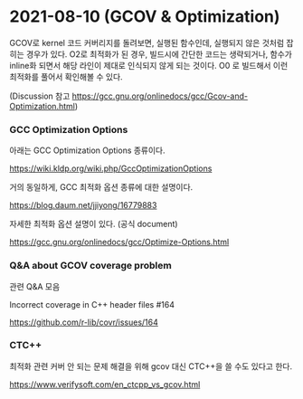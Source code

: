 # 2021-08-10 (GCOV & Optimization)

GCOV로 kernel 코드 커버리지를 돌려보면, 실행된 함수인데, 실행되지 않은 것처럼 잡히는 경우가 있다. O2로 최적화가 된 경우, 빌드시에 간단한 코드는 생략되거나, 함수가 inline화 되면서 해당 라인이 제대로 인식되지 않게 되는 것이다. O0 로 빌드해서 이런 최적화를 풀어서 확인해볼 수 있다.

(Discussion 참고 https://gcc.gnu.org/onlinedocs/gcc/Gcov-and-Optimization.html)



### GCC Optimization Options

아래는 GCC Optimization Options 종류이다.

https://wiki.kldp.org/wiki.php/GccOptimizationOptions

거의 동일하게, GCC 최적화 옵션 종류에 대한 설명이다.

https://blog.daum.net/jjiyong/16779883

자세한 최적화 옵션 설명이 있다. (공식 document)

https://gcc.gnu.org/onlinedocs/gcc/Optimize-Options.html



### Q&A about GCOV coverage problem

관련 Q&A 모음

Incorrect coverage in C++ header files #164

https://github.com/r-lib/covr/issues/164



### CTC++

최적화 관련 커버 안 되는 문제 해결을 위해 gcov 대신 CTC++을 쓸 수도 있다고 한다.

https://www.verifysoft.com/en_ctcpp_vs_gcov.html